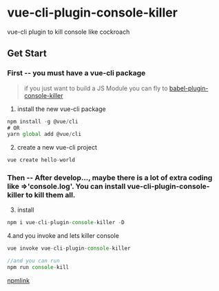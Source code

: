 # vue-cli-plugin-console-killer
vue-cli plugin to kill console like cockroach


## Get Start

### First -- you must have a vue-cli package 

> if you just want to build a JS Module you can fly to  [babel-plugin-console-killer](https://www.npmjs.com/package/@tp953704/babel-plugin-console-killer)

1. install the new vue-cli package
```javascript
npm install -g @vue/cli
# OR
yarn global add @vue/cli
```
2. create a new vue-cli project
```javascript
vue create hello-world
```

### Then -- After develop..., maybe there is a lot of extra coding like =>'console.log'. You can install vue-cli-plugin-console-killer to kill them all.


3. install 

```javascript
npm i vue-cli-plugin-console-killer -D
```

4.and you invoke and lets killer console
```javascript
vue invoke vue-cli-plugin-console-killer

//and you can run 
npm run console-kill
```

[npmlink](https://www.npmjs.com/package/vue-cli-plugin-console-killer)
